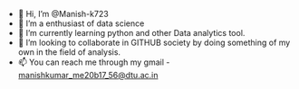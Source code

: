 - 👋 Hi, I’m @Manish-k723
- 👀 I’m a enthusiast of data science 
- 🌱 I’m currently learning python and other Data analytics tool.
- 💞️ I’m looking to collaborate in GITHUB society by doing something of my own in the field of analysis.
- 📫 You can reach me through my gmail - manishkumar_me20b17_56@dtu.ac.in

<!---
Manish-k723/Manish-k723 is a ✨ special ✨ repository because its `README.md` (this file) appears on your GitHub profile.
You can click the Preview link to take a look at your changes.
--->

